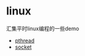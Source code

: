# linux
汇集平时linux编程的一些demo

- [pthread](https://github.com/coomy/linux/tree/master/pthread)
- [socket](https://github.com/coomy/linux/tree/master/socket)
